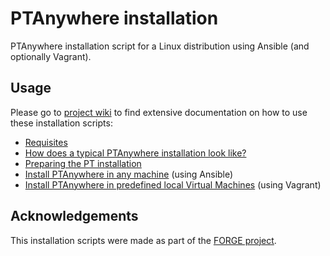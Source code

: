 # PTAnywhere installation

PTAnywhere installation script for a Linux distribution using Ansible (and optionally Vagrant).

## Usage

Please go to [project wiki](https://github.com/PTAnywhere/ptAnywhere-installation/wiki/) to find extensive documentation on how to use these installation scripts:

 * [Requisites](https://github.com/PTAnywhere/ptAnywhere-installation/wiki/Requirements)
 * [How does a typical PTAnywhere installation look like?](https://github.com/PTAnywhere/ptAnywhere-installation/wiki/Typical-PTAnywhere-installation)
 * [Preparing the PT installation](https://github.com/PTAnywhere/ptAnywhere-installation/wiki/Preparing-the-PT-installation)
 * [Install PTAnywhere in any machine](https://github.com/PTAnywhere/ptAnywhere-installation/wiki/Install-PTAnywhere-using-Ansible) (using Ansible)
 * [Install PTAnywhere in predefined local Virtual Machines](https://github.com/PTAnywhere/ptAnywhere-installation/wiki/Install-PTAnywhere-using-Vagrant) (using Vagrant)

## Acknowledgements

This installation scripts were made as part of the [FORGE project](http://ict-forge.eu/).
